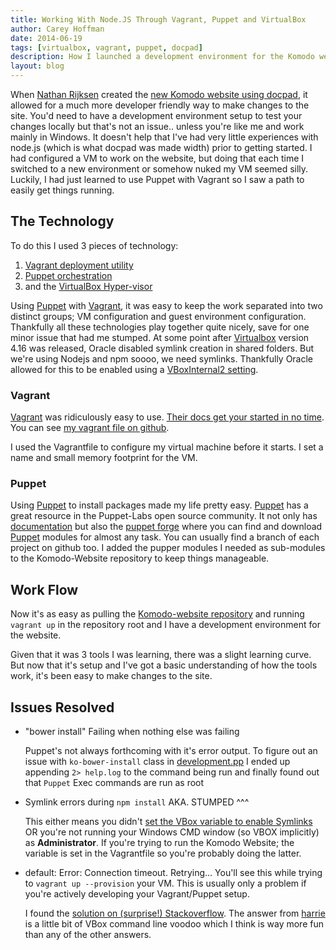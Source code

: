 ```yaml
---
title: Working With Node.JS Through Vagrant, Puppet and VirtualBox
author: Carey Hoffman
date: 2014-06-19
tags: [virtualbox, vagrant, puppet, docpad]
description: How I launched a development environment for the Komodo website (or any docpad site) using Vagrant, Puppet and Virtualbox.
layout: blog
---
```


When [Nathan Rijksen][1] created the [new Komodo website using docpad][2],
it allowed for a much more developer friendly way to make changes to the site.
You'd need to have a development environment setup to test your changes locally
but that's not an issue.. unless you're like me and work mainly in Windows.
It doesn't help that I've had very little experiences with node.js (which is what
docpad was made width) prior to getting started. I had configured a VM to work
on the website, but doing that each time I switched to a new environment or somehow
nuked my VM seemed silly.  Luckily, I had just learned to use Puppet with
Vagrant so I saw a path to easily get things running.

## The Technology

To do this I used 3 pieces of technology:

 1. [Vagrant deployment utility][Vagrant]
 2. [Puppet orchestration][Puppet]
 3. and the [VirtualBox Hyper-visor][Virtualbox]

Using [Puppet] with [Vagrant], it was easy to keep the work separated into two
distinct groups; VM configuration and  guest environment configuration. Thankfully all
these technologies play together quite nicely, save for one minor issue that
had me stumped. At some point after [Virtualbox] version 4.16 was released,
Oracle disabled symlink creation in shared folders. But we're using Nodejs and
npm soooo, we need symlinks. Thankfully Oracle allowed for this to be enabled
using a [VBoxInternal2 setting](https://github.com/Komodo/komodo-website/commit/c65becde7cadc19ae2256e1b4d984169dfae1105#diff-23b6f443c01ea2efcb4f36eedfea9089R15).

### Vagrant
[Vagrant] was ridiculously easy to use.  [Their docs get your started in no time][7].
You can see [my vagrant file on github][8].

I used the Vagrantfile to configure my virtual machine before it starts. I set a
name and small memory footprint for the VM.

### Puppet

Using [Puppet] to install packages made my life pretty easy. [Puppet] has a great
resource in the Puppet-Labs open source community.  It not only has [documentation][puppet-docs]
but also the [puppet forge][puppet-forge] where you can find and download [Puppet]
modules for almost any task.  You can usually find a branch of each project
on github too. I added the pupper modules I needed as sub-modules to the Komodo-Website
repository to keep things manageable.

## Work Flow

Now it's as easy as pulling the [Komodo-website repository][ko-website] and
running ```vagrant up``` in the repository root and I have a development
environment for the website. 

Given that it was 3 tools I was learning, there was a slight learning curve.
But now that it's setup and I've got a basic understanding of how the tools
work, it's been easy to make changes to the site.

## Issues Resolved

 *  "bower install" Failing when nothing else was failing

    Puppet's not always forthcoming with it's error output.  To figure out an issue with
    `ko-bower-install` class in [development.pp][9] I ended up appending `2> help.log` to
    the command being run and finally found out that `Puppet` Exec commands are run as
    root

 * Symlink errors during `npm install` AKA. STUMPED ^^^
 
    This either means you didn't [set the VBox variable to enable Symlinks][5] OR you're
    not running your Windows CMD window (so VBOX implicitly) as **Administrator**.
    If you're trying to run the Komodo Website; the variable is set in the Vagrantfile
    so you're probably doing the latter.

 * default: Error: Connection timeout. Retrying...
    You'll see this while trying to `vagrant up --provision` your VM.  This is usually
    only a problem if you're actively developing your Vagrant/Puppet setup.

    I found the [solution on (surprise!) Stackoverflow][3].  The answer from [harrie][4]
    is a little bit of VBox command line voodoo which I think is way more fun than any
    of the other answers.

  [1]: /authors/#NathanRijksen
  [2]: /blog/2014-05/the-state-of-static-site-generators/
  [3]: http://stackoverflow.com/questions/22575261/vagrant-stuck-connection-timeout-retrying
  [4]: http://stackoverflow.com/a/23095019/1596011
  [5]: https://www.virtualbox.org/ticket/10085#comment:14
  [6]: https://github.com/Komodo/komodo-website/commit/05e93bd5fc435f475c7048dc4b4fa7f9566e949c
  [7]: https://docs.vagrantup.com/v2/getting-started/
  [8]: https://github.com/Komodo/komodo-website/blob/master/Vagrantfile
  [9]: https://github.com/Komodo/komodo-website/blob/master/puppet/manifests/development.pp
  [Vagrant]: http://www.vagrantup.com/
  [puppet]: http://puppetlabs.com/
  [Virtualbox]: https://www.virtualbox.org/
  [ko-website]: https://github.com/Komodo/komodo-website
  [puppet-docs]: http://docs.puppetlabs.com/
  [puppet-forge]: https://forge.puppetlabs.com/
